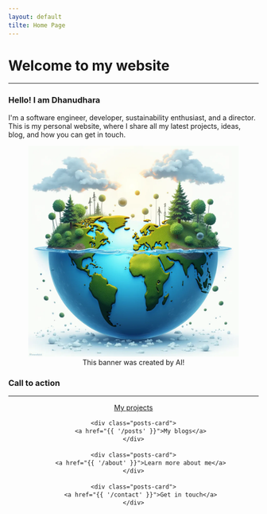 ```yaml
---
layout: default
tilte: Home Page
---
```


# Welcome to my website

---

### Hello! I am Dhanudhara

I'm a software engineer, developer, sustainability enthusiast, and a director. This is my personal website, where I share all my latest projects, ideas, blog, and how you can get in touch.

<div align="center">
    <figure>
        <img
            src="res/images/banner.webp"
            alt="Web banner"
        >
        <figcaption>This banner was created by AI!</figcaption>
    </figure>
</div>

### Call to action

---
<div align="center" style="display: inline;">
    <div class="posts-card">
        <a href="{{ '/projects' }}">My projects</a>
    </div>

    <div class="posts-card">
        <a href="{{ '/posts' }}">My blogs</a>
    </div>

    <div class="posts-card">
        <a href="{{ '/about' }}">Learn more about me</a>
    </div>

    <div class="posts-card">
        <a href="{{ '/contact' }}">Get in touch</a>
    </div>
</div>
